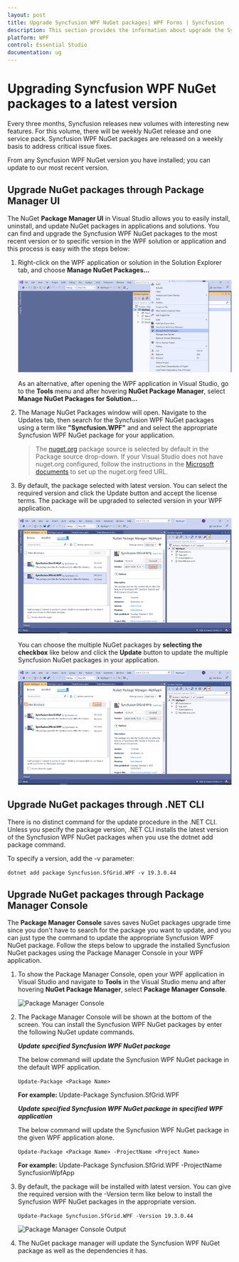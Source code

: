 ```yaml
---
layout: post
title: Upgrade Syncfusion WPF NuGet packages| WPF Forms | Syncfusion
description: This section provides the information about upgrade the Syncfusion WPF NuGet packages by using Package Manager UI, .NET CLI, and Package Manager Console.
platform: WPF
control: Essential Studio
documentation: ug
---
```


# Upgrading Syncfusion WPF NuGet packages to a latest version

Every three months, Syncfusion releases new volumes with interesting new features. For this volume, there will be weekly NuGet release and one service pack. Syncfusion WPF NuGet packages are released on a weekly basis to address critical issue fixes.

From any Syncfusion WPF NuGet version you have installed; you can update to our most recent version.


## Upgrade NuGet packages through Package Manager UI

The NuGet **Package Manager UI** in Visual Studio allows you to easily install, uninstall, and update NuGet packages in applications and solutions. You can find and upgrade the Syncfusion WPF NuGet packages to the most recent version or to specific version in the WPF solution or application and this process is easy with the steps below:

1. Right-click on the WPF application or solution in the Solution Explorer tab, and choose **Manage NuGet Packages...**

    ![Manage NuGet Packages add-in](Upgrade-images/manage-nuget.png)

    As an alternative, after opening the WPF application in Visual Studio, go to the **Tools** menu and after hovering **NuGet Package Manager**, select **Manage NuGet Packages for Solution...**

2. The Manage NuGet Packages window will open. Navigate to the Updates tab, then search for the Syncfusion WPF NuGet packages using a term like **"Syncfusion.WPF"** and and select the appropriate Syncfusion WPF NuGet package for your application.

    > The [nuget.org](https://api.nuget.org/v3/index.json) package source is selected by default in the Package source drop-down. If your Visual Studio does not have nuget.org configured, follow the instructions in the [Microsoft documents](https://docs.microsoft.com/en-us/nuget/tools/package-manager-ui#package-sources) to set up the nuget.org feed URL.

3. By default, the package selected with latest version. You can select the required version and click the Update button and accept the license terms. The package will be upgraded to selected version in your WPF application.

    ![WPF Upgrade](Upgrade-images/NuGetUpgrade.png)

    You can choose the multiple NuGet packages by **selecting the checkbox** like below and click the **Update** button to update the multiple Syncfusion NuGet packages in your application.

    ![Winform NuGet Upgrade](Upgrade-images/MultipleNuGetUpgrade.png)

## Upgrade NuGet packages through .NET CLI

There is no distinct command for the update procedure in the .NET CLI. Unless you specify the package version, .NET CLI installs the latest version of the Syncfusion WPF NuGet packages when you use the dotnet add package command.

To specify a version, add the -v parameter:

```dotnet add package Syncfusion.SfGrid.WPF -v 19.3.0.44```

## Upgrade NuGet packages through Package Manager Console

The **Package Manager Console** saves saves NuGet packages upgrade time since you don't have to search for the package you want to update, and you can just type the command to update the appropriate Syncfusion WPF NuGet package. Follow the steps below to upgrade the installed Syncfusion NuGet packages using the Package Manager Console in your WPF application.

1. To show the Package Manager Console, open your WPF application in Visual Studio and navigate to **Tools** in the Visual Studio menu and after hovering **NuGet Package Manager**, select **Package Manager Console**.

    ![Package Manager Console](Upgrade-images/console.png)

2.  The Package Manager Console will be shown at the bottom of the screen. You can install the Syncfusion WPF NuGet packages by enter the following NuGet update commands.

    ***Update specified Syncfusion WPF NuGet package***

    The below command will update the Syncfusion WPF NuGet package in the default WPF application.

    ```Update-Package <Package Name>```

    **For example:** Update-Package Syncfusion.SfGrid.WPF

    ***Update specified Syncfusion WPF NuGet package in specified WPF application***

    The below command will update the Syncfusion WPF NuGet package in the given WPF application alone.

    ```Update-Package <Package Name> -ProjectName <Project Name>```

    **For example:** Update-Package Syncfusion.SfGrid.WPF -ProjectName SyncfusionWpfApp

3. By default, the package will be installed with latest version. You can give the required version with the -Version term like below to install the Syncfusion WPF NuGet packages in the appropriate version.

    ```Update-Package Syncfusion.SfGrid.WPF -Version 19.3.0.44```

    ![Package Manager Console Output](Upgrade-images/UpdateConsole.png)

4. The NuGet package manager will update the Syncfusion WPF NuGet package as well as the dependencies it has.